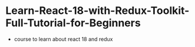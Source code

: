 # Learn-React-18-with-Redux-Toolkit-Full-Tutorial-for-Beginners
- course to learn about react 18 and redux 